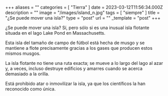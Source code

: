 +++
aliases = ""
categories = [ "Tierra" ]
date = 2023-03-12T11:56:34.000Z
description = ""
image = "/images/island_n.jpg"
tags = [ "siempre" ]
title = "¿Se puede mover una isla?"
type = "post"
url = ""
_template = "post"
+++

¿Se puede mover una isla? Sí, pero sólo si es una inusual isla flotante situada en el lago Lake Pond en Massachusetts.  
  
Esta isla del tamaño de campo de fútbol está hecha de musgo y se mantiene a flote precisamente gracias a los gases que producen estos mismos musgos.  
  
La isla flotante no tiene una ruta exacta; se mueve a lo largo del lago al azar y, a veces, incluso destruye edificios y amarres cuando se acerca demasiado a la orilla.  
  
Está prohibido atar o inmovilizar la isla, ya que los científicos la han reconocido como única.
